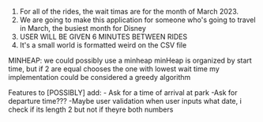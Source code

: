 1. For all of the rides, the wait timas are for the month of March 2023. 
2. We are going to make this application for someone who's going to travel in March, the busiest month for Disney
3. USER WILL BE GIVEN 6 MINUTES BETWEEN RIDES
4. It's a small world is formatted weird on the CSV file

MINHEAP:
    we could possibly use a minheap
    minHeap is organized by start time, but if 2 are equal chooses the one with lowest wait time
    my implementation could be considered a greedy algorithm
    

Features to [POSSIBLY] add:
    - Ask for a time of arrival at park
        -Ask for departure time???
    -Maybe user validation when user inputs what date, i check if its length 2 but not if theyre both numbers
